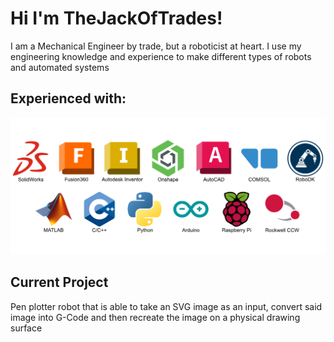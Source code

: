 # Hi I'm TheJackOfTrades!
I am a Mechanical Engineer by trade, but a roboticist at heart. I use my engineering knowledge and experience to make different types of robots and automated systems

## Experienced with:
![software experience.png](https://raw.githubusercontent.com/TheJackOfTrades/TheJackOfTrades/main/Assets/logos.png)

## Current Project
Pen plotter robot that is able to take an SVG image as an input, convert said image into G-Code and then recreate the image on a physical drawing surface
